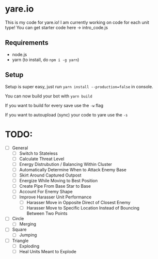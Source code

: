 # yare.io
This is my code for yare.io!
I am currently working on code for each unit type!
You can get starter code here -> intro_code.js

## Requirements

- node.js
- yarn (to install, do `npm i -g yarn`)

## Setup

Setup is super easy, just run `yarn install --production=false` in console.

You can now build your bot with `yarn build`

If you want to build for every save use the `-w` flag

If you want to autoupload (sync) your code to yare use the `-s`

# TODO:
-   [ ] General
    -   [ ] Switch to Stateless
    -   [ ] Calculate Threat Level
    -   [ ] Energy Distrubution / Balancing Within Cluster
    -   [ ] Automatically Determine When to Attack Enemy Base
    -   [ ] Skirt Around Captured Outpost
    -   [ ] Energize While Moving to Best Position
    -   [ ] Create Pipe From Base Star to Base
    -   [ ] Account For Enemy Shape
    -   [ ] Improve Harasser Unit Performance
        -   [ ] Harasser Move in Opposite Direct of Closest Enemy
        -   [ ] Harasser Move to Specific Location Instead of Bouncing Between Two Points
-   [ ] Circle
    -   [ ] Merging
-   [ ] Square
    -   [ ] Jumping
-   [ ] Triangle
    -   [ ] Exploding
    -   [ ] Heal Units Meant to Explode

